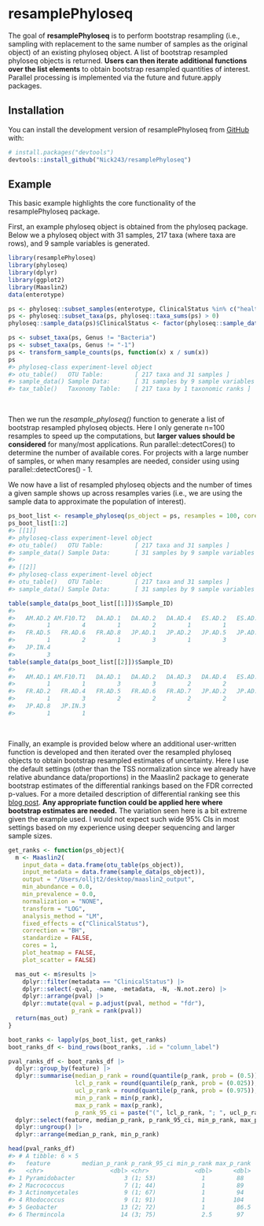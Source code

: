 
<!-- README.md is generated from README.Rmd. Please edit that file -->

# resamplePhyloseq

<!-- badges: start -->
<!-- badges: end -->

The goal of **resamplePhyloseq** is to perform bootstrap resampling
(i.e., sampling with replacement to the same number of samples as the
original object) of an existing phyloseq object. A list of bootstrap
resampled phyloseq objects is returned. **Users can then iterate
additional functions over the list elements** to obtain bootstrap
resampled quantities of interest. Parallel processing is implemented via
the future and future.apply packages.

## Installation

You can install the development version of resamplePhyloseq from
[GitHub](https://github.com/) with:

``` r
# install.packages("devtools")
devtools::install_github("Nick243/resamplePhyloseq")
```

## Example

This basic example highlights the core functionality of the
resamplePhyloseq package.

First, an example phyloseq object is obtained from the phyloseq package.
Below we a phyloseq object with 31 samples, 217 taxa (where taxa are
rows), and 9 sample variables is generated.

``` r
library(resamplePhyloseq)
library(phyloseq)
library(dplyr)
library(ggplot2)
library(Maaslin2)
data(enterotype)

ps <- phyloseq::subset_samples(enterotype, ClinicalStatus %in% c("healthy", "obese"))
ps <- phyloseq::subset_taxa(ps, phyloseq::taxa_sums(ps) > 0)
phyloseq::sample_data(ps)$ClinicalStatus <- factor(phyloseq::sample_data(ps)$ClinicalStatus, levels = c("healthy", "obese"))

ps <- subset_taxa(ps, Genus != "Bacteria")
ps <- subset_taxa(ps, Genus != "-1")
ps <- transform_sample_counts(ps, function(x) x / sum(x))
ps
#> phyloseq-class experiment-level object
#> otu_table()   OTU Table:         [ 217 taxa and 31 samples ]
#> sample_data() Sample Data:       [ 31 samples by 9 sample variables ]
#> tax_table()   Taxonomy Table:    [ 217 taxa by 1 taxonomic ranks ]
```

<br>

Then we run the *resample_phyloseq()* function to generate a list of
bootstrap resampled phyloseq objects. Here I only generate n=100
resamples to speed up the computations, but **larger values should be
considered** for many/most applications. Run parallel::detectCores() to
determine the number of available cores. For projects with a large
number of samples, or when many resamples are needed, consider using
using parallel::detectCores() - 1.

We now have a list of resampled phyloseq objects and the number of times
a given sample shows up across resamples varies (i.e., we are using the
sample data to approximate the population of interest).

``` r
ps_boot_list <- resample_phyloseq(ps_object = ps, resamples = 100, cores = 7, future_seed = 243)
ps_boot_list[1:2]
#> [[1]]
#> phyloseq-class experiment-level object
#> otu_table()   OTU Table:         [ 217 taxa and 31 samples ]
#> sample_data() Sample Data:       [ 31 samples by 9 sample variables ]
#> 
#> [[2]]
#> phyloseq-class experiment-level object
#> otu_table()   OTU Table:         [ 217 taxa and 31 samples ]
#> sample_data() Sample Data:       [ 31 samples by 9 sample variables ]

table(sample_data(ps_boot_list[[1]])$Sample_ID)
#> 
#>   AM.AD.2 AM.F10.T2   DA.AD.1   DA.AD.2   DA.AD.4   ES.AD.2   ES.AD.4   FR.AD.4 
#>         1         4         1         2         1         1         2         1 
#>   FR.AD.5   FR.AD.6   FR.AD.8   JP.AD.1   JP.AD.2   JP.AD.5   JP.AD.6   JP.AD.7 
#>         1         2         1         3         1         3         2         2 
#>   JP.IN.4 
#>         3
table(sample_data(ps_boot_list[[2]])$Sample_ID)
#> 
#>   AM.AD.1 AM.F10.T1   DA.AD.1   DA.AD.2   DA.AD.3   DA.AD.4   ES.AD.2   FR.AD.1 
#>         1         1         3         3         2         2         1         1 
#>   FR.AD.2   FR.AD.4   FR.AD.5   FR.AD.6   FR.AD.7   JP.AD.2   JP.AD.4   JP.AD.5 
#>         1         3         2         2         2         2         2         1 
#>   JP.AD.8   JP.IN.3 
#>         1         1
```

<br>

Finally, an example is provided below where an additional user-written
function is developed and then iterated over the resampled phyloseq
objects to obtain bootstrap resampled estimates of uncertainty. Here I
use the default settings (other than the TSS normalization since we
already have relative abundance data/proportions) in the Maaslin2
package to generate bootstrap estimates of the differential rankings
based on the FDR corrected p-values. For a more detailed description of
differential ranking see this [blog
post](https://www.nicholas-ollberding.com/post/bootstrap-resampling-for-ranking-differentially-abundant-taxa/).
**Any appropriate function could be applied here where bootstrap
estimates are needed.** The variation seen here is a bit extreme given
the example used. I would not expect such wide 95% CIs in most settings
based on my experience using deeper sequencing and larger sample sizes.

``` r
get_ranks <- function(ps_object){
  m <- Maaslin2(
    input_data = data.frame(otu_table(ps_object)),
    input_metadata = data.frame(sample_data(ps_object)),
    output = "/Users/olljt2/desktop/maaslin2_output",
    min_abundance = 0.0,
    min_prevalence = 0.0,
    normalization = "NONE",
    transform = "LOG",
    analysis_method = "LM",
    fixed_effects = c("ClinicalStatus"),
    correction = "BH",
    standardize = FALSE,
    cores = 1,
    plot_heatmap = FALSE,
    plot_scatter = FALSE)

  mas_out <- m$results |>
    dplyr::filter(metadata == "ClinicalStatus") |>
    dplyr::select(-qval, -name, -metadata, -N, -N.not.zero) |>
    dplyr::arrange(pval) |>
    dplyr::mutate(qval = p.adjust(pval, method = "fdr"),
                  p_rank = rank(pval))
  return(mas_out)
}

boot_ranks <- lapply(ps_boot_list, get_ranks) 
boot_ranks_df <- bind_rows(boot_ranks, .id = "column_label")
```

``` r
pval_ranks_df <- boot_ranks_df |>
  dplyr::group_by(feature) |>
  dplyr::summarise(median_p_rank = round(quantile(p_rank, prob = (0.5)), 0),
                   lcl_p_rank = round(quantile(p_rank, prob = (0.025)), 0),
                   ucl_p_rank = round(quantile(p_rank, prob = (0.975)), 0),
                   min_p_rank = min(p_rank),
                   max_p_rank = max(p_rank),
                   p_rank_95_ci = paste("(", lcl_p_rank, "; ", ucl_p_rank, ")", sep = "")) |>
  dplyr::select(feature, median_p_rank, p_rank_95_ci, min_p_rank, max_p_rank) |>
  dplyr::ungroup() |>
  dplyr::arrange(median_p_rank, min_p_rank)

head(pval_ranks_df)
#> # A tibble: 6 × 5
#>   feature         median_p_rank p_rank_95_ci min_p_rank max_p_rank
#>   <chr>                   <dbl> <chr>             <dbl>      <dbl>
#> 1 Pyramidobacter              3 (1; 53)             1         88  
#> 2 Macrococcus                 7 (1; 44)             1         89  
#> 3 Actinomycetales             9 (1; 67)             1         94  
#> 4 Rhodococcus                 9 (1; 91)             1        104  
#> 5 Geobacter                  13 (2; 72)             1         86.5
#> 6 Thermincola                14 (3; 75)             2.5       97
```
